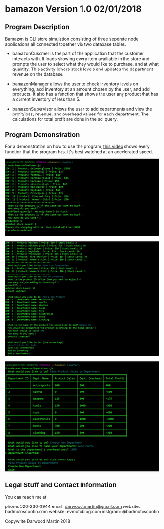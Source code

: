 # bamazon Version 1.0 02/01/2018

## Program Description

Bamazon is CLI store simulation consisting of three seperate node applications all connected together via two database tables.

* bamazonCusomer is the part of the application that the customer interacts with.  It loads showing every item availiable in the store and prompts the user to select what they would like to purchase, and at what quantity.  This activity lowers stock levels and updates the department revenue on the database.

* bamazonManager allows the user to check inventory levels on everything, add inventory at an amount chosen by the user, and add products.  It also has a function that shows the user any product that has a current inventory of less than 5. 

* bamazonSupervisor allows the user to add departments and view the profit/loss, revenue, and overhead values for each department.  The calculations for total profit are done in the sql query.  

## Program Demonstration

For a demonstration on how to use the program, [this video](https://youtu.be/k1mjkPkTTgg?t=4s) shows every function that the program has.  It's best watched at an accelerated speed. 

![Customer](images/customer.jpg)

![Manager](images/manager.jpg)

![Supervisor](images/supervisor.jpg)

## Legal Stuff and Contact Information

You can reach me at

phone: 520-230-9944
email: darwood.martin@gmail.com
website: badmotoscootin.com
website: evmotoblog.com
instgram: @badmotoscootin


Copywrite Darwood Martin 2018



